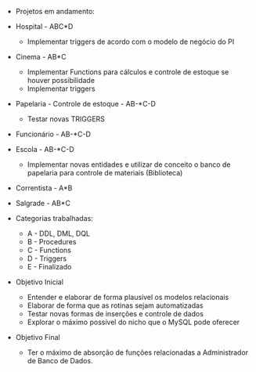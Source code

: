 - Projetos em andamento:
- Hospital - ABC*D
    * Implementar triggers de acordo com o modelo de negócio do PI
- Cinema - AB*C
    * Implementar Functions para cálculos e controle de estoque se houver possibilidade
    * Implementar triggers
- Papelaria - Controle de estoque - AB-*C-D 
    * Testar novas TRIGGERS
- Funcionário - AB-*C-D
- Escola - AB-*C-D
    * Implementar novas entidades e utilizar de conceito o banco de papelaria para controle de materiais (Biblioteca)
- Correntista - A*B
- Salgrade - AB*C


- Categorias trabalhadas:
    - A - DDL, DML, DQL
    - B - Procedures
    - C - Functions
    - D - Triggers
    - E - Finalizado

- Objetivo Inicial
    - Entender e elaborar de forma plausível os modelos relacionais
    - Elaborar de forma que as rotinas sejam automatizadas
    - Testar novas formas de inserções e controle de dados
    - Explorar o máximo possível do nicho que o MySQL pode oferecer

- Objetivo Final
    - Ter o máximo de absorção de funções relacionadas a Administrador de Banco de Dados.